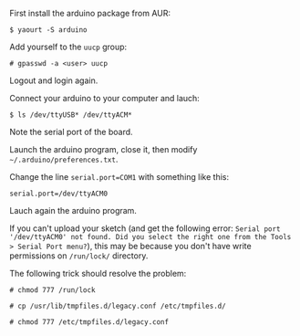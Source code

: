 <!-- 
.. title: Arduino Uno installation
.. slug: arduino-uno-installation
.. date: 2013-03-15T00:00:00+02:00
.. tags: archlinux, arduino
.. link: 
.. description: 
.. type: text
-->

First install the arduino package from AUR:

```console
$ yaourt -S arduino
```

Add yourself to the `uucp` group:

```console
# gpasswd -a <user> uucp
```

Logout and login again.

Connect your arduino to your computer and lauch:

```console
$ ls /dev/ttyUSB* /dev/ttyACM*
```

Note the serial port of the board.

Launch the arduino program, close it, then modify `~/.arduino/preferences.txt`.

Change the line `serial.port=COM1` with something like this:

```
serial.port=/dev/ttyACM0
```

Lauch again the arduino program.

If you can't upload your sketch (and get the following error: `Serial port
'/dev/ttyACM0' not found. Did you select the right one from the Tools > Serial
Port menu?`), this may be because you don't have write permissions on
`/run/lock/` directory.

The following trick should resolve the problem:

```console
# chmod 777 /run/lock
```

```console
# cp /usr/lib/tmpfiles.d/legacy.conf /etc/tmpfiles.d/
```

```console
# chmod 777 /etc/tmpfiles.d/legacy.conf
```
